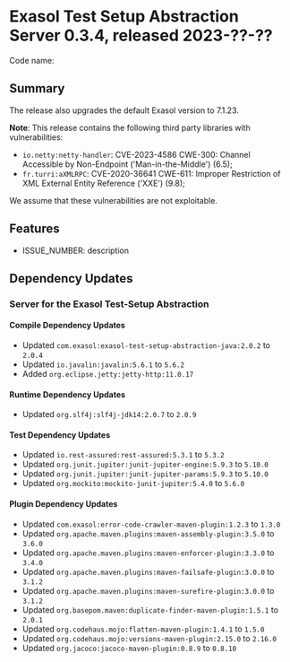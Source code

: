 # Exasol Test Setup Abstraction Server 0.3.4, released 2023-??-??

Code name:

## Summary

The release also upgrades the default Exasol version to 7.1.23.

**Note**: This release contains the following third party libraries with vulnerabilities:
* `io.netty:netty-handler`: CVE-2023-4586 CWE-300: Channel Accessible by Non-Endpoint ('Man-in-the-Middle') (6.5);
* `fr.turri:aXMLRPC`: CVE-2020-36641 CWE-611: Improper Restriction of XML External Entity Reference ('XXE') (9.8);

We assume that these vulnerabilities are not exploitable.

## Features

* ISSUE_NUMBER: description

## Dependency Updates

### Server for the Exasol Test-Setup Abstraction

#### Compile Dependency Updates

* Updated `com.exasol:exasol-test-setup-abstraction-java:2.0.2` to `2.0.4`
* Updated `io.javalin:javalin:5.6.1` to `5.6.2`
* Added `org.eclipse.jetty:jetty-http:11.0.17`

#### Runtime Dependency Updates

* Updated `org.slf4j:slf4j-jdk14:2.0.7` to `2.0.9`

#### Test Dependency Updates

* Updated `io.rest-assured:rest-assured:5.3.1` to `5.3.2`
* Updated `org.junit.jupiter:junit-jupiter-engine:5.9.3` to `5.10.0`
* Updated `org.junit.jupiter:junit-jupiter-params:5.9.3` to `5.10.0`
* Updated `org.mockito:mockito-junit-jupiter:5.4.0` to `5.6.0`

#### Plugin Dependency Updates

* Updated `com.exasol:error-code-crawler-maven-plugin:1.2.3` to `1.3.0`
* Updated `org.apache.maven.plugins:maven-assembly-plugin:3.5.0` to `3.6.0`
* Updated `org.apache.maven.plugins:maven-enforcer-plugin:3.3.0` to `3.4.0`
* Updated `org.apache.maven.plugins:maven-failsafe-plugin:3.0.0` to `3.1.2`
* Updated `org.apache.maven.plugins:maven-surefire-plugin:3.0.0` to `3.1.2`
* Updated `org.basepom.maven:duplicate-finder-maven-plugin:1.5.1` to `2.0.1`
* Updated `org.codehaus.mojo:flatten-maven-plugin:1.4.1` to `1.5.0`
* Updated `org.codehaus.mojo:versions-maven-plugin:2.15.0` to `2.16.0`
* Updated `org.jacoco:jacoco-maven-plugin:0.8.9` to `0.8.10`
